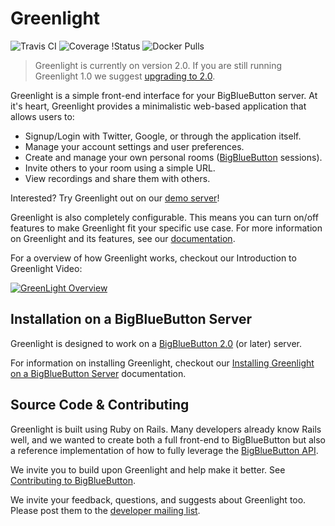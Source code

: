 # Greenlight

![Travis CI](https://travis-ci.org/bigbluebutton/greenlight.svg?branch=master)
![Coverage
!Status](https://coveralls.io/repos/github/bigbluebutton/greenlight/badge.svg?branch=master)
![Docker Pulls](https://img.shields.io/docker/pulls/bigbluebutton/greenlight.svg)

> Greenlight is currently on version 2.0. If you are still running Greenlight 1.0 we suggest [upgrading to 2.0](http://docs.bigbluebutton.org/greenlight/gl-install.html#upgrading-from-greenlight-10).

Greenlight is a simple front-end interface for your BigBlueButton server. At it's heart, Greenlight provides a minimalistic web-based application that allows users to:

  * Signup/Login with Twitter, Google, or through the application itself.
  * Manage your account settings and user preferences.
  * Create and manage your own personal rooms ([BigBlueButton](https://github.com/bigbluebutton/bigbluebutton) sessions).
  * Invite others to your room using a simple URL.
  * View recordings and share them with others.

Interested? Try Greenlight out on our [demo server](https://demo.bigbluebutton.org/gl)!

Greenlight is also completely configurable. This means you can turn on/off features to make Greenlight fit your specific use case. For more information on Greenlight and its features, see our [documentation](http://docs.bigbluebutton.org/install/greenlight-v2.html).

For a overview of how Greenlight works, checkout our Introduction to Greenlight Video:

[![GreenLight Overview](https://img.youtube.com/vi/Hso8yLzkqj8/0.jpg)](https://youtu.be/Hso8yLzkqj8)

## Installation on a BigBlueButton Server

Greenlight is designed to work on a [BigBlueButton 2.0](https://github.com/bigbluebutton/bigbluebutton) (or later) server.

For information on installing Greenlight, checkout our [Installing Greenlight on a BigBlueButton Server](http://docs.bigbluebutton.org/greenlight/gl-install.html#installing-on-a-bigbluebutton-server) documentation.

## Source Code & Contributing

Greenlight is built using Ruby on Rails. Many developers already know Rails well, and we wanted to create both a full front-end to BigBlueButton but also a reference implementation of how to fully leverage the [BigBlueButton API](http://docs.bigbluebutton.org/dev/api.html).

We invite you to build upon Greenlight and help make it better. See [Contributing to BigBlueButton](http://docs.bigbluebutton.org/support/faq.html#contributing-to-bigbluebutton).

We invite your feedback, questions, and suggests about Greenlight too. Please post them to the [developer mailing list](https://groups.google.com/forum/#!forum/bigbluebutton-dev).

